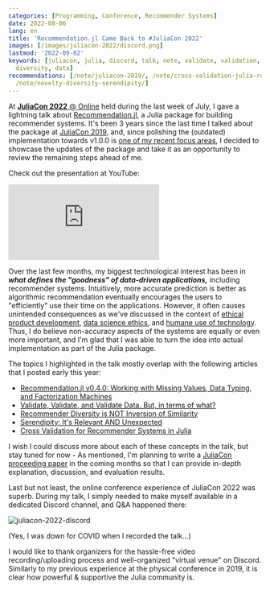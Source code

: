 ```yaml
---
categories: [Programming, Conference, Recommender Systems]
date: 2022-08-06
lang: en
title: 'Recommendation.jl Came Back to #JuliaCon 2022'
images: [/images/juliacon-2022/discord.png]
lastmod: '2022-09-02'
keywords: [juliacon, julia, discord, talk, note, validate, validation, recommendation,
  diversity, data]
recommendations: [/note/juliacon-2019/, /note/cross-validation-julia-recommender/,
  /note/novelty-diversity-serendipity/]
---
```


At [**JuliaCon 2022** @ Online](https://juliacon.org/2022/) held during the last week of July, I gave a lightning talk about [Recommendation.jl](https://github.com/takuti/Recommendation.jl/), a Julia package for building recommender systems. It's been 3 years since the last time I talked about the package at [JuliaCon 2019](/note/juliacon-2019/), and, since polishing the (outdated) implementation towards v1.0.0 is [one of my recent focus areas](/now/), I decided to showcase the updates of the package and take it as an opportunity to review the remaining steps ahead of me.

Check out the presentation at YouTube:

<span class="iframe-container">
    <iframe src="https://www.youtube.com/embed/PI7HZFzMSVc" frameborder="0" allow="accelerometer; autoplay; encrypted-media; gyroscope; picture-in-picture" allowfullscreen></iframe>
</span>

Over the last few months, my biggest technological interest has been in ***what defines the "goodness" of data-driven applications,*** including recommender systems. Intuitively, more accurate prediction is better as algorithmic recommendation eventually encourages the users to "efficiently" use their time on the applications. However, it often causes unintended consequences as we've discussed in the context of [ethical product development](/note/ethical-product-developer/), [data science ethics](/note/coursera-data-science-ethics/), and [humane use of technology](/note/foundations-of-humane-technology/). Thus, I do believe non-accuracy aspects of the systems are equally or even more important, and I'm glad that I was able to turn the idea into actual implementation as part of the Julia package.

The topics I highlighted in the talk mostly overlap with the following articles that I posted early this year:

- [Recommendation.jl v0.4.0: Working with Missing Values, Data Typing, and Factorization Machines](/note/recommendation-julia-v040/)
- [Validate, Validate, and Validate Data. But, in terms of what?](/note/data-validation/)
- [Recommender Diversity is NOT Inversion of Similarity](/note/recommender-diversity/)
- [Serendipity: It's Relevant AND Unexpected](/note/novelty-diversity-serendipity/)
- [Cross Validation for Recommender Systems in Julia](/note/cross-validation-julia-recommender/)

I wish I could discuss more about each of these concepts in the talk, but stay tuned for now - As mentioned, I'm planning to write a [JuliaCon proceeding paper](https://proceedings.juliacon.org/) in the coming months so that I can provide in-depth explanation, discussion, and evaluation results.

Last but not least, the online conference experience of JuliaCon 2022 was superb.
During my talk, I simply needed to make myself available in a dedicated Discord channel, and Q&A happened there:

![juliacon-2022-discord](/images/juliacon-2022/discord.png)

(Yes, I was down for COVID when I recorded the talk...)

I would like to thank organizers for the hassle-free video recording/uploading process and well-organized "virtual venue" on Discord. Similarly to my previous experience at the physical conference in 2019, it is clear how powerful & supportive the Julia community is.

<script async class="speakerdeck-embed" data-id="18ee2fd0898048d9bfb59237b314cbb1" data-ratio="1.77777777777778" src="//speakerdeck.com/assets/embed.js"></script>


